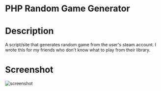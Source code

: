 # PHP Random Game Generator

# Description

A script/site that generates random game from the user's steam account.
I wrote this for my friends who don't know what to play from their library.

# Screenshot

![screenshot](https://raw.githubusercontent.com/mediocreeee/phpSteamRand/master/screenshot.png)
